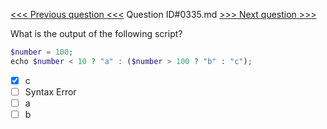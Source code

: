 [<<< Previous question <<<](0334.md)  Question ID#0335.md  [>>> Next question >>>](0336.md) 

What is the output of the following script?

```php
$number = 100;
echo $number < 10 ? "a" : ($number > 100 ? "b" : "c");
```

- [x] c
- [ ] Syntax Error
- [ ] a
- [ ] b
